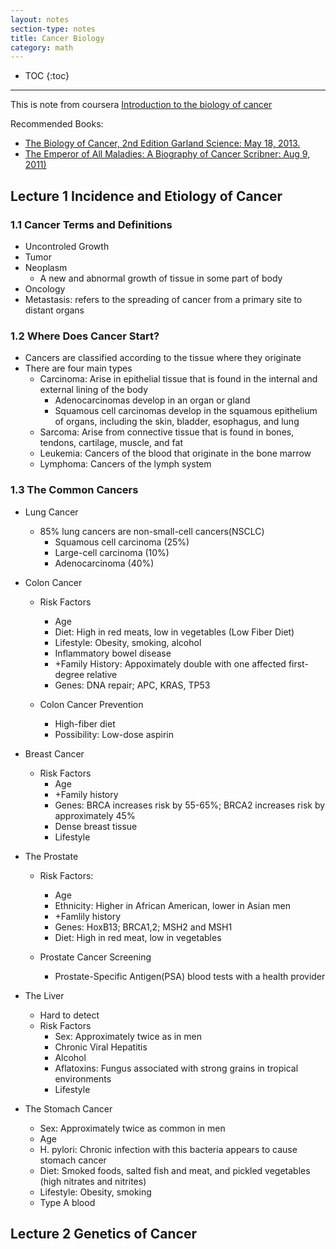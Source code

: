 ```yaml
---
layout: notes
section-type: notes
title: Cancer Biology
category: math
---
```


* TOC
{:toc}
---

This is note from coursera [Introduction to the biology of cancer](https://www.coursera.org/learn/cancer)

Recommended Books:
* [The Biology of Cancer, 2nd Edition Garland Science: May 18, 2013.]()
* [The Emperor of All Maladies: A Biography of Cancer Scribner: Aug 9, 2011)]()

## Lecture 1 Incidence and Etiology of Cancer
### 1.1 Cancer Terms and Definitions
* Uncontroled Growth
* Tumor
* Neoplasm
    * A new and abnormal growth of tissue in some part of body
* Oncology
* Metastasis: refers to the spreading of cancer from a primary site to distant organs

### 1.2 Where Does Cancer Start?
* Cancers are classified according to the tissue where they originate
* There are four main types
    * Carcinoma: Arise in epithelial tissue that is found in the internal and external lining of the body
        * Adenocarcinomas develop in an organ or gland
        * Squamous cell carcinomas develop in the squamous epithelium of organs, including the skin, bladder, esophagus, and lung
    * Sarcoma: Arise from connective tissue that is found in bones, tendons, cartilage, muscle, and fat
    * Leukemia: Cancers of the blood that originate in the bone marrow
    * Lymphoma: Cancers of the lymph system

### 1.3 The Common Cancers
* Lung Cancer
    * 85% lung cancers are non-small-cell cancers(NSCLC)
        * Squamous cell carcinoma (25%)
        * Large-cell carcinoma (10%)
        * Adenocarcinoma (40%)

* Colon Cancer
    * Risk Factors
        * Age
        * Diet: High in red meats, low in vegetables (Low Fiber Diet)
        * Lifestyle: Obesity, smoking, alcohol
        * Inflammatory bowel disease
        * +Family History: Appoximately double with one affected first-degree relative
        * Genes: DNA repair; APC, KRAS, TP53
    
    * Colon Cancer Prevention
        * High-fiber diet
        * Possibility: Low-dose aspirin

* Breast Cancer
    * Risk Factors
        * Age
        * +Family history
        * Genes: BRCA increases risk by 55-65%; BRCA2 increases risk by approximately 45%
        * Dense breast tissue
        * Lifestyle

* The Prostate
    * Risk Factors:
        * Age
        * Ethnicity: Higher in African American, lower in Asian men
        * +Famlily history
        * Genes: HoxB13; BRCA1,2; MSH2 and MSH1
        * Diet: High in red meat, low in vegetables

    * Prostate Cancer Screening
        * Prostate-Specific Antigen(PSA) blood tests with a health provider

* The Liver
    * Hard to detect
    * Risk Factors
        * Sex: Approximately twice as in men
        * Chronic Viral Hepatitis
        * Alcohol
        * Aflatoxins: Fungus associated with strong grains in tropical environments
        * Lifestyle

* The Stomach Cancer
    * Sex: Approximately twice as common in men
    * Age
    * H. pylori: Chronic infection with this bacteria appears to cause stomach cancer
    * Diet: Smoked foods, salted fish and meat, and pickled vegetables (high nitrates and nitrites)
    * Lifestyle: Obesity, smoking
    * Type A blood

## Lecture 2 Genetics of Cancer



